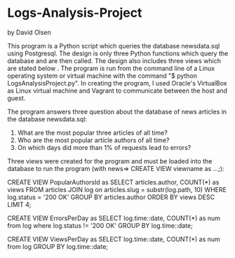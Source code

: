 # Logs-Analysis-Project
by David Olsen

This program is a Python script which queries the database newsdata.sql using Postgresql. The design is only three Python functions which query the database and are then called. The design also includes three views which are stated below . The program is run from the command line of a Linux operating system or virtual machine with the command "$ python LogsAnalysisProject.py". In creating the program, I used Oracle's VirtualBox as Linux virtual machine and Vagrant to communicate between the host and guest.

The program answers three question about the database of news articles in the database newsdata.sql:

1. What are the most popular three articles of all time?
2. Who are the most popular article authors of all time?
3. On which days did more than 1% of requests lead to errors?

Three views were created for the program and must be loaded into the database to run the program (with news=> CREATE VIEW viewname as ...;):

CREATE VIEW PopularAuthorsId as SELECT articles.author, COUNT(*) as views FROM articles JOIN log on articles.slug = substr(log.path, 10) WHERE log.status = '200 OK' GROUP BY articles.author ORDER BY views DESC LIMIT 4;

CREATE VIEW ErrorsPerDay as SELECT log.time::date, COUNT(*) as num from log where log.status != '200 OK' GROUP BY log.time::date;

CREATE VIEW ViewsPerDay as SELECT log.time::date, COUNT(*) as num from log GROUP BY log.time::date;
